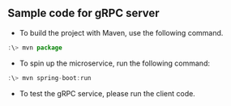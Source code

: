 ## Sample code for gRPC server

* To build the project with Maven, use the following command.

```javascript
:\> mvn package
```

* To spin up the microservice, run the following command:

```javascript
:\> mvn spring-boot:run
```

* To test the gRPC service, please run the client code. 
